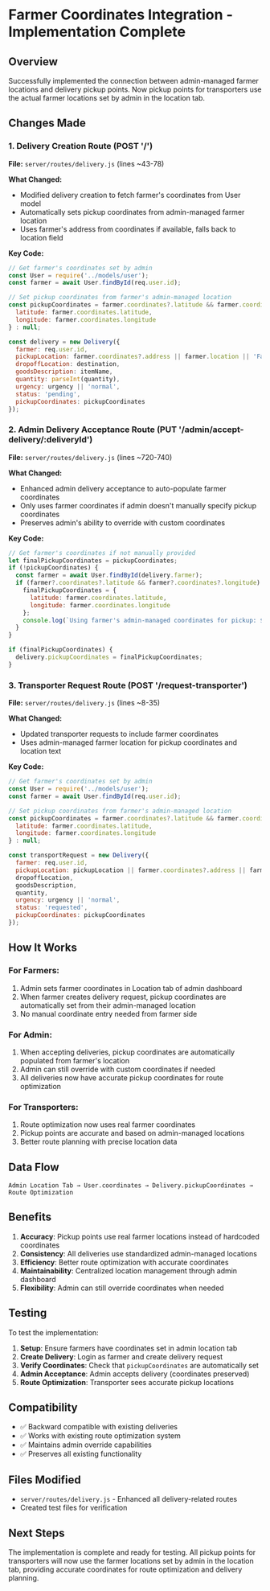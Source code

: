 # Farmer Coordinates Integration - Implementation Complete

## Overview
Successfully implemented the connection between admin-managed farmer locations and delivery pickup points. Now pickup points for transporters use the actual farmer locations set by admin in the location tab.

## Changes Made

### 1. Delivery Creation Route (POST '/')
**File:** `server/routes/delivery.js` (lines ~43-78)

**What Changed:**
- Modified delivery creation to fetch farmer's coordinates from User model
- Automatically sets pickup coordinates from admin-managed farmer location
- Uses farmer's address from coordinates if available, falls back to location field

**Key Code:**
```javascript
// Get farmer's coordinates set by admin
const User = require('../models/user');
const farmer = await User.findById(req.user.id);

// Set pickup coordinates from farmer's admin-managed location
const pickupCoordinates = farmer.coordinates?.latitude && farmer.coordinates?.longitude ? {
  latitude: farmer.coordinates.latitude,
  longitude: farmer.coordinates.longitude
} : null;

const delivery = new Delivery({
  farmer: req.user.id,
  pickupLocation: farmer.coordinates?.address || farmer.location || 'Farm Location',
  dropoffLocation: destination,
  goodsDescription: itemName,
  quantity: parseInt(quantity),
  urgency: urgency || 'normal',
  status: 'pending',
  pickupCoordinates: pickupCoordinates
});
```

### 2. Admin Delivery Acceptance Route (PUT '/admin/accept-delivery/:deliveryId')
**File:** `server/routes/delivery.js` (lines ~720-740)

**What Changed:**
- Enhanced admin delivery acceptance to auto-populate farmer coordinates
- Only uses farmer coordinates if admin doesn't manually specify pickup coordinates
- Preserves admin's ability to override with custom coordinates

**Key Code:**
```javascript
// Get farmer's coordinates if not manually provided
let finalPickupCoordinates = pickupCoordinates;
if (!pickupCoordinates) {
  const farmer = await User.findById(delivery.farmer);
  if (farmer?.coordinates?.latitude && farmer?.coordinates?.longitude) {
    finalPickupCoordinates = {
      latitude: farmer.coordinates.latitude,
      longitude: farmer.coordinates.longitude
    };
    console.log(`Using farmer's admin-managed coordinates for pickup: ${finalPickupCoordinates.latitude}, ${finalPickupCoordinates.longitude}`);
  }
}

if (finalPickupCoordinates) {
  delivery.pickupCoordinates = finalPickupCoordinates;
}
```

### 3. Transporter Request Route (POST '/request-transporter')
**File:** `server/routes/delivery.js` (lines ~8-35)

**What Changed:**
- Updated transporter requests to include farmer coordinates
- Uses admin-managed farmer location for pickup coordinates and location text

**Key Code:**
```javascript
// Get farmer's coordinates set by admin
const User = require('../models/user');
const farmer = await User.findById(req.user.id);

// Set pickup coordinates from farmer's admin-managed location
const pickupCoordinates = farmer.coordinates?.latitude && farmer.coordinates?.longitude ? {
  latitude: farmer.coordinates.latitude,
  longitude: farmer.coordinates.longitude
} : null;

const transportRequest = new Delivery({
  farmer: req.user.id,
  pickupLocation: pickupLocation || farmer.coordinates?.address || farmer.location || 'Farm Location',
  dropoffLocation,
  goodsDescription,
  quantity,
  urgency: urgency || 'normal',
  status: 'requested',
  pickupCoordinates: pickupCoordinates
});
```

## How It Works

### For Farmers:
1. Admin sets farmer coordinates in Location tab of admin dashboard
2. When farmer creates delivery request, pickup coordinates are automatically set from their admin-managed location
3. No manual coordinate entry needed from farmer side

### For Admin:
1. When accepting deliveries, pickup coordinates are automatically populated from farmer's location
2. Admin can still override with custom coordinates if needed
3. All deliveries now have accurate pickup coordinates for route optimization

### For Transporters:
1. Route optimization now uses real farmer coordinates
2. Pickup points are accurate and based on admin-managed locations
3. Better route planning with precise location data

## Data Flow

```
Admin Location Tab → User.coordinates → Delivery.pickupCoordinates → Route Optimization
```

## Benefits

1. **Accuracy**: Pickup points use real farmer locations instead of hardcoded coordinates
2. **Consistency**: All deliveries use standardized admin-managed locations
3. **Efficiency**: Better route optimization with accurate coordinates
4. **Maintainability**: Centralized location management through admin dashboard
5. **Flexibility**: Admin can still override coordinates when needed

## Testing

To test the implementation:

1. **Setup**: Ensure farmers have coordinates set in admin location tab
2. **Create Delivery**: Login as farmer and create delivery request
3. **Verify Coordinates**: Check that `pickupCoordinates` are automatically set
4. **Admin Acceptance**: Admin accepts delivery (coordinates preserved)
5. **Route Optimization**: Transporter sees accurate pickup locations

## Compatibility

- ✅ Backward compatible with existing deliveries
- ✅ Works with existing route optimization system
- ✅ Maintains admin override capabilities
- ✅ Preserves all existing functionality

## Files Modified

- `server/routes/delivery.js` - Enhanced all delivery-related routes
- Created test files for verification

## Next Steps

The implementation is complete and ready for testing. All pickup points for transporters will now use the farmer locations set by admin in the location tab, providing accurate coordinates for route optimization and delivery planning.
